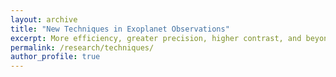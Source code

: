 ```yaml
---
layout: archive
title: "New Techniques in Exoplanet Observations"
excerpt: More efficiency, greater precision, higher contrast, and beyond!<br/><img src="/images/Hubble.jpg" width=400 style='vertical-align:bottom;margin:5px 5px;display:block'>
permalink: /research/techniques/
author_profile: true
---
```


